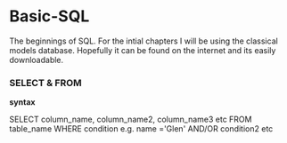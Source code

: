 # Basic-SQL

The beginnings of SQL. For the intial chapters I will be using the classical models database. Hopefully it can be found on the internet and its easily downloadable.


### SELECT & FROM 
****syntax****

SELECT column_name, column_name2, column_name3 etc 
FROM table_name 
WHERE condition e.g. name ='Glen'
AND/OR condition2 etc 
